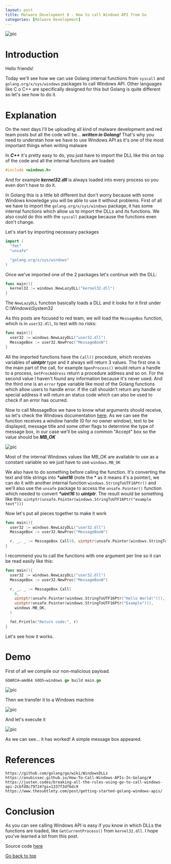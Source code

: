 ```yaml
---
layout: post
title: Malware Development 0 - How to call Windows API from Go
categories: [Malware Development]
---
```


<img src="https://raw.githubusercontent.com/D3Ext/d3ext.github.io/main/images/redteam/banners/banner-0.png" alt="pic">

# Introduction

Hello friends!

Today we'll see how we can use Golang internal functions from `syscall` and `golang.org/x/sys/windows` packages to call Windows API. Other languages like C o C++ are specifically designed for this but Golang is quite different so let's see how to do it.

# Explanation

On the next days I'll be uploading all kind of malware development and red team posts but all the code will be... ***written in Golang!*** That's why you need to understan how we have to use Windows API as it's one of the most important things when writing malware

In ***C++*** it's pretty easy to do, you just have to import the DLL like this on top of the code and all the internal functions are loaded:

```cpp
#include <windows.h>
```

And for example ***kernel32.dll*** is always loaded into every process so you even don't have to do it.

In Golang this is a little bit different but don't worry because with some Windows knowledge you will be able to use it without problems. First of all we have to import the `golang.org/x/sys/windows` package, it has some internal functions which allow us to import the DLLs and its functions. We also could do this with the `syscall` package because the functions even don't change.

Let's start by importing necessary packages

```go
import (
  "fmt"
  "unsafe"

  "golang.org/x/sys/windows"
)
```

Once we've imported one of the 2 packages let's continue with the DLL:

```go
func main(){
  kernel32 := windows.NewLazyDLL("kernel32.dll")
}
```

The `NewLazyDLL` function basically loads a DLL and it looks for it first under C:\Windows\System32

As this posts are focused to red team, we will load the `MessageBox` function, which is in `user32.dll`, to test with no risks:

```go
func main(){
  user32 := windows.NewLazyDLL("user32.dll")
  MessageBox := user32.NewProc("MessageBoxW")
}
```

All the imported functions have the `Call()` procedure, which receives variables of ***uintptr*** type and it always will return 3 values. The first one is the main part of the call, for example `OpenProcess()` would return a handle to a process, `GetProcAddress` return a procedure address and so on. For the second value I haven't found any information because it's never used. And the third one is an `error` type variable like most of the Golang functions which allow users to handle error. If the call shouldn't return any handle or special address it will return an status code which can also be used to check if an error has ocurred.

Now to call MessageBox we have to know what arguments should receive, so let's check the Windows documentation [here](https://learn.microsoft.com/en-us/windows/win32/api/winuser/nf-winuser-messagebox). As we can see the function receives a window handle (0 for no owner window), text to be displayed, message title and some other flags to determine the type of message box, in our case we'll be using a common "Accept" box so the value should be ***MB_OK***

<img src="https://raw.githubusercontent.com/D3Ext/d3ext.github.io/main/images/redteam/practice0/windows-docs.png" alt="pic">

Most of the internal Windows values like MB_OK are available to use as a constant variable so we just have to use `windows.MB_OK`

We also have to do something before calling the function. It's converting the text and title strings into ***\*uint16*** (note the \* as it means it's a pointer), we can do it with another internal function `windows.StringToUTF16Ptr()` and we'll also use the `unsafe` package to access the `unsafe.Pointer()` function which needed to convert ***\*uint16*** to ***uintptr***. The result would be something like this: `uintptr(unsafe.Pointer(windows.StringToUTF16Ptr("example text")))`

Now let's put all pieces together to make it work

```go
func main(){
  user32 := windows.NewLazyDLL("user32.dll")
  MessageBox := user32.NewProc("MessageBoxW")

  r, _, _ := MessageBox.Call(0, uintptr(unsafe.Pointer(windows.StringToUTF16Ptr("Hello World!"))), uintptr(unsafe.Pointer(windows.StringToUTF16Ptr("Example"))), windows.MB_OK)
}
```

I recommend you to call the functions with one argument per line so it can be read easily like this:

```go
func main(){
  user32 := windows.NewLazyDLL("user32.dll")
  MessageBox := user32.NewProc("MessageBoxW")

  r, _, _ := MessageBox.Call(
    0,
    uintptr(unsafe.Pointer(windows.StringToUTF16Ptr("Hello World!"))),
    uintptr(unsafe.Pointer(windows.StringToUTF16Ptr("Example"))),
    windows.MB_OK,
  )

  fmt.Println("Return code:", r)
}
```

Let's see how it works.

# Demo

First of all we compile our non-malicious payload.

```go
GOARCH=amd64 GOOS=windows go build main.go
```

<img src="https://raw.githubusercontent.com/D3Ext/d3ext.github.io/main/images/redteam/practice0/compile-messagebox-1.png" alt="pic">

Then we transfer it to a Windows machine

<img src="https://raw.githubusercontent.com/D3Ext/d3ext.github.io/main/images/redteam/practice0/messagebox-1.png" alt="pic">

And let's execute it

<img src="https://raw.githubusercontent.com/D3Ext/d3ext.github.io/main/images/redteam/practice0/demo-messagebox-1.png" alt="pic">

As we can see... it has worked! A simple message box appeared.

# References

```
https://github.com/golang/go/wiki/WindowsDLLs
https://anubissec.github.io/How-To-Call-Windows-APIs-In-Golang/#
https://justen.codes/breaking-all-the-rules-using-go-to-call-windows-api-2cbfd8c79724?gi=1337f3df6dc9
https://www.thesubtlety.com/post/getting-started-golang-windows-apis/
```

# Conclusion

As you can see calling Windows API is easy if you know in which DLLs the functions are loaded, like `GetCurrentProcess()` from `kernel32.dll`. I hope you've learned a lot from this post.

Source code [here](https://github.com/D3Ext/malware-practices)

[Go back to top](#)


